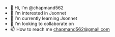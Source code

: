- 👋 Hi, I’m @chapmand562
- 👀 I’m interested in Jsonnet
- 🌱 I’m currently learning Jsonnet
- 💞️ I’m looking to collaborate on
- 📫 How to reach me chapmand562@gmail.com

<!---
chapmand562/chapmand562 is a ✨ special ✨ repository because its `README.md` (this file) appears on your GitHub profile.
You can click the Preview link to take a look at your changes.
--->
